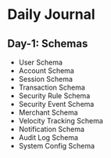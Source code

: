 # Daily Journal

## Day-1: Schemas
- User Schema
- Account Schema
- Session Schema
- Transaction Schema
- Security Rule Schema
- Security Event Schema
- Merchant Schema
- Velocity Tracking Schema
- Notification Schema
- Audit Log Schema
- System Config Schema

